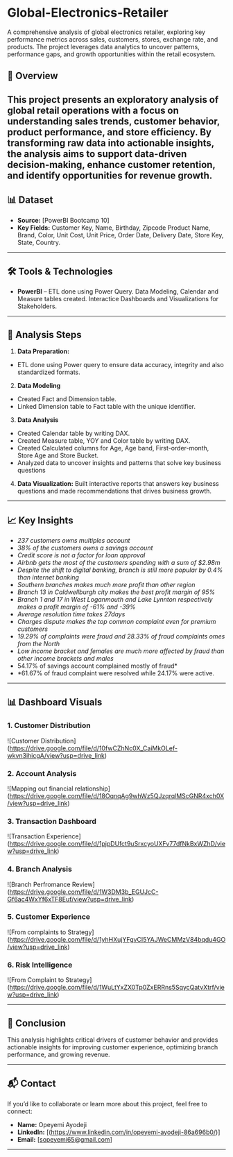 # Global-Electronics-Retailer
A comprehensive analysis of global electronics retailer, exploring key performance metrics across sales, customers, stores, exchange rate, and products. The project leverages data analytics to uncover patterns, performance gaps, and growth opportunities within the retail ecosystem.

## 📌 Overview  
This project presents an exploratory analysis of global retail operations with a focus on understanding sales trends, customer behavior, product performance, and store efficiency. By transforming raw data into actionable insights, the analysis aims to support data-driven decision-making, enhance customer retention, and identify opportunities for revenue growth.
---

## 📊 Dataset  
- **Source:** [PowerBI Bootcamp 10]  
- **Key Fields:** Customer Key, Name, Birthday, Zipcode Product Name, Brand, Color, Unit Cost, Unit Price, Order Date, Delivery Date, Store Key, State, Country.  
---

## 🛠️ Tools & Technologies  
- **PowerBI** – ETL done using Power Query. Data Modeling, Calendar and Measure tables created. Interactice Dashboards and Visualizations for Stakeholders.
---

## 🔎 Analysis Steps
1. **Data Preparation:**
- ETL done using Power query to ensure data accuracy, integrity and also standardized formats.

2. **Data Modeling**
- Created Fact and Dimension table.
- Linked Dimension table to Fact table with the unique identifier.

3. **Data Analysis**
- Created Calendar table by writing DAX.
- Created Measure table, YOY and Color table by writing DAX.
- Created Calculated columns for Age, Age band, First-order-month, Store Age and Store Bucket.
- Analyzed data to uncover insights and patterns that solve key business questions

4. **Data Visualization:** Built interactive reports that answers key business questions and made recommendations that drives business growth.

---

## 📈 Key Insights  
- *237 customers owns multiples account*  
- *38% of the customers owns a savings account*
- *Credit score is not a factor for loan approval* 
- *Airbnb gets the most of the customers spending with a sum of $2.98m*
- *Despite the shift to digital banking, branch is still more popular by 0.4% than internet banking*
- *Southern branches makes much more profit than other region*
- *Branch 13 in Caldwellburgh city makes the best profit margin of 95%*
- *Branch 1 and 17 in West Loganmouth and Lake Lynnton respectively makes a profit margin of -61% and -39%*
- *Average resolution time takes 27days*
- *Charges dispute makes the top common complaint even for premium customers*
- *19.29% of complaints were fraud and 28.33% of fraud complaints omes from the North*
- *Low income bracket and females are much more affected by fraud than other income brackets and males*
-  54.17% of savings account complained mostly of fraud*
-  *61.67% of fraud complaint were resolved while 24.17% were active.

---
## 📊 Dashboard Visuals  

### 1. Customer Distribution  
![Customer Distribution] (https://drive.google.com/file/d/10fwCZhNc0X_CaiMkOLef-wkvn3ihicgA/view?usp=drive_link)

### 2. Account Analysis
![Mapping out financial relationship] (https://drive.google.com/file/d/18OqnqAg9whWz5QJzqrqlMScGNR4xch0X/view?usp=drive_link)

### 3. Transaction Dashboard  
![Transaction Experience] (https://drive.google.com/file/d/1pjpDUfct9uSrxcyoUXFv77dfNkBxWZhD/view?usp=drive_link)

### 4. Branch Analysis  
![Branch Perfromance Review] (https://drive.google.com/file/d/1W3DM3b_EGUJcC-Gf6ac4WxYf6xTF8Euf/view?usp=drive_link)

### 5. Customer Experience  
![From complaints to Strategy] (https://drive.google.com/file/d/1yhHXujYFgvCI5YAJWeCMMzV84bqdu4GO/view?usp=drive_link)

### 6. Risk Intelligence  
![From Complaint to Strategy] (https://drive.google.com/file/d/1WuLtYxZX0Tp0ZxERRns5SqycQatvXtrf/view?usp=drive_link)

---

## 📝 Conclusion  
This analysis highlights critical drivers of customer behavior and provides actionable insights for improving customer experience, optimizing branch performance, and growing revenue.

---

## 📬 Contact  
If you’d like to collaborate or learn more about this project, feel free to connect:  
- **Name:** Opeyemi Ayodeji
- **LinkedIn:** [(https://www.linkedin.com/in/opeyemi-ayodeji-86a696b0/)]  
- **Email:** [sopeyemi65@gmail.com]  

---
